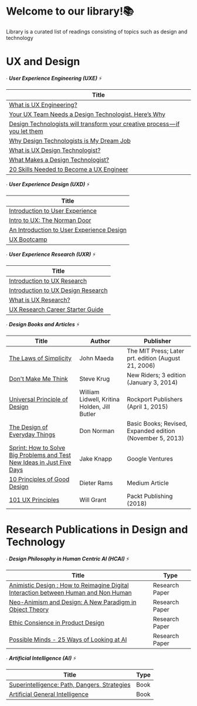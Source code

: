 # Welcome to our library!📚
Library is a curated list of readings consisting of topics such as design and technology

# UX and Design
∙ **_User Experience Engineering (UXE)_** ⚡️

| **Title** |
| --- |
| [What is UX Engineering?](https://medium.com/uxelab/1-what-is-ux-engineering-269df7fcfe10) |Article|
| [Your UX Team Needs a Design Technologist. Here’s Why](https://uxdesign.cc/intro-to-ux-the-norman-door-61f8120b6086) |Basic|
|[Design Technologists will transform your creative process — if you let them](https://medium.com/@TOPPDesign/design-technologists-will-transform-your-creative-process-if-you-let-them-95eb46c8da39)|Basic|
|[Why Design Technologists is My Dream Job](https://medium.com/@doloresjoya/why-design-technologist-is-my-dream-job-6f3cf8049b92)|Basic|
|[What is UX Design Technologist?](http://ericknudtson.com/ux-design-technologist.html)|Basic|
|[What Makes a Design Technologist?](https://adaptivepath.org/ideas/what-makes-a-design-technologist/)|Basic|
|[20 Skills Needed to Become a UX Engineer](https://uxengineer.com/skills-needed-become-a-ux-engineer/)|Basic|

∙ **_User Experience Design (UXD)_** ⚡️

| Title |
| --- |
| [Introduction to User Experience](https://medium.com/beakerandflint/an-introduction-user-experience-design-2a7f8167bf03) | Basic |
| [Intro to UX: The Norman Door](https://uxdesign.cc/intro-to-ux-the-norman-door-61f8120b6086) |Basic|
|[An Introduction to User Experience Design](https://hackdesign.org/lessons/9)|Basic|
|[UX Bootcamp](https://drive.google.com/file/d/19bIIXhqyYTj8KelfHMIGOwTHfRvBz-jF/view?usp=sharing)||

∙ **_User Experience Research (UXR)_** ⚡️

| **Title** |
| --- |
| [Introduction to UX Research](https://medium.com/beakerandflint/intro-to-ux-research-f55cc09a3431) |
| [Introduction to UX Design Research](https://uxdesign.cc/introduction-to-ux-design-research-bb9617838e79) |
|[What is UX Research?](https://www.interaction-design.org/literature/topics/ux-research)|
|[UX Research Career Starter Guide](https://uxplanet.org/ux-research-career-starter-guide-80dafda0a601)|


∙ **_Design Books and Articles_** ⚡️

| **Title** | **Author** | **Publisher** |
| --- | --- | --- |
| [The Laws of Simplicity](https://drive.google.com/file/d/1QJrrusC6WoiaXbvcvmi1X34AMCGC-SzP/view?usp=sharing) | John Maeda | The MIT Press; Later prt. edition (August 21, 2006) |
| [Don't Make Me Think](https://drive.google.com/file/d/1MSAJzyg3SpbamtyXukFuMbUotodezaWJ/view?usp=sharing) | Steve Krug | New Riders; 3 edition (January 3, 2014)|
|[Universal Principle of Design](https://hackdesign.org/lessons/9)|William Lidwell, Kritina Holden, Jill Butler| Rockport Publishers (April 1, 2015) |
|[The Design of Everyday Things](https://drive.google.com/file/d/1CU1gC5a6Xjqp73pGXLzu4ZzgQdzdLayU/view?usp=sharing)|Don Norman| Basic Books; Revised, Expanded edition (November 5, 2013) |
|[Sprint: How to Solve Big Problems and Test New Ideas in Just Five Days](https://drive.google.com/file/d/1vU59gIHYMUR3drEImzMQ158Y363jmChc/view?usp=sharing)|Jake Knapp|Google Ventures |
|[10 Principles of Good Design](https://hackernoon.com/dieter-rams-10-principles-of-good-design-e7790cc983e9)|Dieter Rams| Medium Article|
|[101 UX Principles](https://drive.google.com/file/d/1Ep0-MxczyWcK9vwnUP6oP27EYDmUkhsS/view?usp=sharing)|Will Grant| Packt Publishing (2018)|






# Research Publications in Design and Technology 
∙ **_Design Philosophy in Human Centric AI (HCAI)_** ⚡️

| **Title** | **Type** |
| --- | --- |
| [Animistic Design : How to Reimagine Digital Interaction between Human and Non Human](https://drive.google.com/file/d/18kby_hJIgO_oDfgvY8J8O23if2UKELlX/view?usp=sharing) |Research Paper|
| [Neo-Animism and Design: A New Paradigm in Object Theory](https://drive.google.com/file/d/1du-_uXiRhgju0s9eZul8Ra1CoM083l7R/view?usp=sharing) |Research Paper|
| [Ethic Consience in Product Design](https://drive.google.com/file/d/1uHSTtdJ_BLTZaDF-rt4S1wyZLroEg0x9/view?usp=sharing) | Research Paper |
| [Possible Minds - 25 Ways of Looking at AI](https://drive.google.com/file/d/1w_NGbLMTb90g2ypBa3jSwaNtB6Xd4Wwl/view?usp=sharing) | Research Paper |

∙ **_Artificial Intelligence (AI)_** ⚡️

| **Title** | **Type** |
| --- | --- |
| [Superintelligence: Path, Dangers, Strategies](https://drive.google.com/file/d/1riVgldoyYSC9ItPO58VYHpWGaExudKQn/view?usp=sharing) |Book|
| [Artificial General Intelligence](https://drive.google.com/file/d/1-vUd-G24V_WmULswj8ZLidAOhiOPBmEa/view?usp=sharing)|Book|
